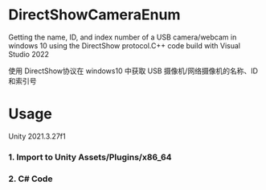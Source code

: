 # DirectShowCameraEnum
Getting the name, ID, and index number of a USB camera/webcam in windows 10 using the DirectShow protocol.C++ code build with Visual Studio 2022

使用 DirectShow协议在 windows10 中获取 USB 摄像机/网络摄像机的名称、ID 和索引号

# Usage
Unity 2021.3.27f1
### 1. Import to Unity Assets/Plugins/x86_64

### 2. C# Code
